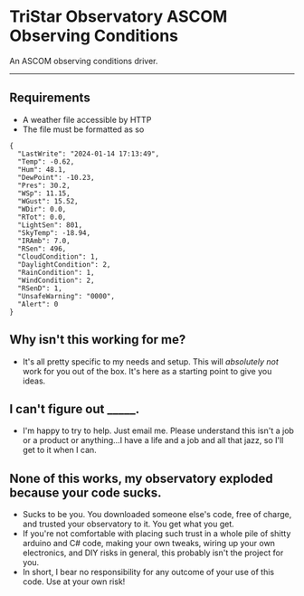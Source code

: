 # TriStar Observatory ASCOM Observing Conditions

An ASCOM observing conditions driver.

---

## Requirements

* A weather file accessible by HTTP
* The file must be formatted as so
```
{
  "LastWrite": "2024-01-14 17:13:49",
  "Temp": -0.62,
  "Hum": 48.1,
  "DewPoint": -10.23,
  "Pres": 30.2,
  "WSp": 11.15,
  "WGust": 15.52,
  "WDir": 0.0,
  "RTot": 0.0,
  "LightSen": 801,
  "SkyTemp": -18.94,
  "IRAmb": 7.0,
  "RSen": 496,
  "CloudCondition": 1,
  "DaylightCondition": 2,
  "RainCondition": 1,
  "WindCondition": 2,
  "RSenD": 1,
  "UnsafeWarning": "0000",
  "Alert": 0
}
```

## Why isn't this working for me?

* It's all pretty specific to my needs and setup.  This will *absolutely not* work for you out of the box.  It's here as a starting point to give you ideas.

## I can't figure out _____.

* I'm happy to try to help.  Just email me.  Please understand this isn't a job or a product or anything...I have a life and a job and all that jazz, so I'll get to it when I can.

## None of this works, my observatory exploded because your code sucks.

* Sucks to be you.  You downloaded someone else's code, free of charge, and trusted your observatory to it.  You get what you get.
* If you're not comfortable with placing such trust in a whole pile of shitty arduino and C# code, making your own tweaks, wiring up your own electronics, and DIY risks in general, this probably isn't the project for you.
* In short, I bear no responsibility for any outcome of your use of this code.  Use at your own risk!  
